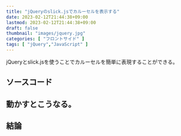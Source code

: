 ```yaml
---
title: "jQueryのslick.jsでカルーセルを表示する"
date: 2023-02-12T21:44:38+09:00
lastmod: 2023-02-12T21:44:38+09:00
draft: false
thumbnail: "images/jquery.jpg"
categories: [ "フロントサイド" ]
tags: [ "jQuery","JavaScript" ]
---
```



jQueryとslick.jsを使うことでカルーセルを簡単に表現することができる。


## ソースコード





## 動かすとこうなる。







## 結論




